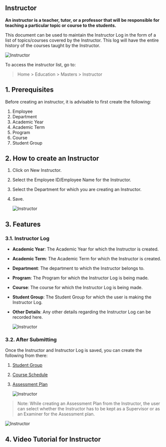 ## Instructor

**An instructor is a teacher, tutor, or a professor that will be responsible for teaching a particular topic or course to the students.**

This document can be used to maintain the Instructor Log in the form of a list of topics/courses covered by the Instructor. This log will have the entire history of the courses taught by the Instructor.

![Instructor](https://docs.erpnext.com/files/education-instructor-1.png)

To access the instructor list, go to:

> Home > Education > Masters > Instructor

## 1\. Prerequisites

Before creating an instructor, it is advisable to first create the following:

1.  Employee
2.  Department
3.  Academic Year
4.  Academic Term
5.  Program
6.  Course
7.  Student Group

## 2\. How to create an Instructor

1.  Click on New Instructor.
2.  Select the Employee ID/Employee Name for the Instructor.
3.  Select the Department for which you are creating an Instructor.
4.  Save.
    
    ![Instructor](https://docs.erpnext.com/files/education-instructor.gif)
    

## 3\. Features

### 3.1. Instructor Log

*   **Academic Year**: The Academic Year for which the Instructor is created.
*   **Academic Term**: The Academic Term for which the Instructor is created.
*   **Department**: The department to which the Instructor belongs to.
*   **Program**: The Program for which the Instructor Log is being made.
*   **Course**: The course for which the Instructor Log is being made.
*   **Student Group**: The Student Group for which the user is making the Instructor Log.
*   **Other Details**: Any other details regarding the Instructor Log can be recorded here.
    
    ![Instructor](https://docs.erpnext.com/files/education-instructor-2.png)
    

### 3.2. After Submitting

Once the Instructor and Instructor Log is saved, you can create the following from there:

1.  [Student Group](https://docs.erpnext.com/docs/v13/user/manual/en/education/student-group)
2.  [Course Schedule](https://docs.erpnext.com/docs/v13/user/manual/en/education/course-schedule)
3.  [Assessment Plan](https://docs.erpnext.com/docs/v13/user/manual/en/education/assessment_plan)
    
    ![Instructor](https://docs.erpnext.com/files/education-instructor-3.png)
    

> Note: While creating an Assessment Plan from the Instructor, the user can select whether the Instructor has to be kept as a Supervisor or as an Examiner for the Assessment plan.

![Instructor](https://docs.erpnext.com/files/education-instructor-4.png)

## 4\. Video Tutorial for Instructor